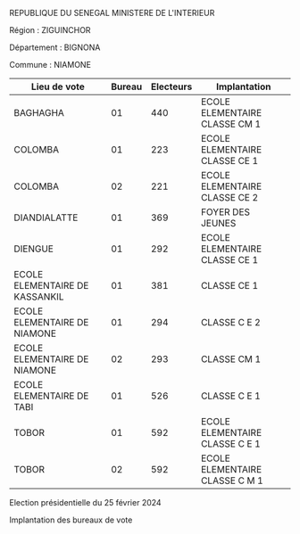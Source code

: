 REPUBLIQUE DU SENEGAL MINISTERE DE L'INTERIEUR

Région : ZIGUINCHOR

Département : BIGNONA

Commune : NIAMONE

| Lieu de vote | Bureau | Electeurs | Implantation |
| - | - | - | - |
| BAGHAGHA | 01 | 440 | ECOLE ELEMENTAIRE CLASSE CM 1 |
| COLOMBA | 01 | 223 | ECOLE ELEMENTAIRE CLASSE CE 1 |
| COLOMBA | 02 | 221 | ECOLE ELEMENTAIRE CLASSE CE 2 |
| DIANDIALATTE | 01 | 369 | FOYER DES JEUNES |
| DIENGUE | 01 | 292 | ECOLE ELEMENTAIRE CLASSE CE 1 |
| ECOLE ELEMENTAIRE DE KASSANKIL | 01 | 381 | CLASSE CE 1 |
| ECOLE ELEMENTAIRE DE NIAMONE | 01 | 294 | CLASSE C E 2 |
| ECOLE ELEMENTAIRE DE NIAMONE | 02 | 293 | CLASSE CM 1 |
| ECOLE ELEMENTAIRE DE TABI | 01 | 526 | CLASSE C E 1 |
| TOBOR | 01 | 592 | ECOLE ELEMENTAIRE CLASSE C E 1 |
| TOBOR | 02 | 592 | ECOLE ELEMENTAIRE CLASSE C M 1 |

<!-- PageNumber="16/23" -->

Election présidentielle du 25 février 2024

Implantation des bureaux de vote
